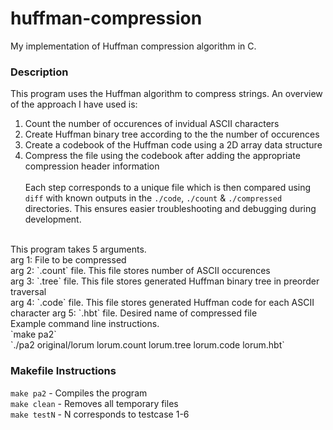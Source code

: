 # huffman-compression
My implementation of Huffman compression algorithm in C.
### Description 
This program uses the Huffman algorithm to compress strings. An overview of the approach I have used is: <br />
1. Count the number of occurences of invidual ASCII characters <br />
2. Create Huffman binary tree according to the the number of occurences <br />
3. Create a codebook of the Huffman code using a 2D array data structure <br />
4. Compress the file using the codebook after adding the appropriate compression header information<br /><br />
Each step corresponds to a unique file which is then compared using `diff` with known outputs in the `./code`, `./count` & `./compressed` directories. This ensures easier troubleshooting and debugging during development.
<br />
This program takes 5 arguments. <br />
arg 1: File to be compressed <br />
arg 2: `.count` file. This file stores number of ASCII occurences <br />
arg 3: `.tree` file. This file stores generated Huffman binary tree in preorder traversal<br />
arg 4: `.code` file. This file stores generated Huffman code for each ASCII character
arg 5: `.hbt` file. Desired name of compressed file
<br />
Example command line instructions. <br />
`make pa2` <br />
`./pa2 original/lorum lorum.count lorum.tree lorum.code lorum.hbt` <br />



### Makefile Instructions
`make pa2` - Compiles the program <br />
`make clean` - Removes all temporary files <br />
`make testN` - N corresponds to testcase 1-6 <br />
